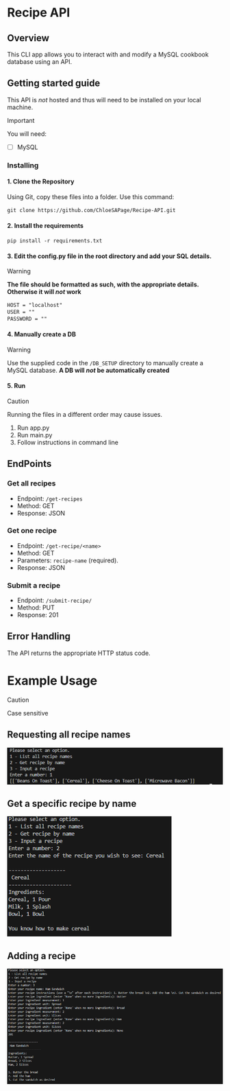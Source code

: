 # Recipe API

## Overview

This CLI app allows you to interact with and modify a MySQL cookbook database using an API.

## **Getting started guide**

This API is _not_ hosted and thus will need to be installed on your local machine.

> [!IMPORTANT]
> You will need:
>
> -   [ ] MySQL

### Installing

#### 1. Clone the Repository

Using Git, copy these files into a folder.
Use this command:

```
git clone https://github.com/ChloeSAPage/Recipe-API.git
```

#### 2. Install the requirements

```
pip install -r requirements.txt
```

#### 3. Edit the config.py file in the root directory and add your SQL details.

> [!WARNING]
> **The file should be formatted as such, with the appropriate details. Otherwise it will _not_ work**

```
HOST = "localhost"
USER = ""
PASSWORD = ""
```

#### 4. Manually create a DB

> [!WARNING]
> Use the supplied code in the `/DB_SETUP` directory to manually create a MySQL database. **A DB will _not_ be automatically created**

#### 5. Run

> [!CAUTION]
> Running the files in a different order may cause issues.

1. Run app.py
2. Run main.py
3. Follow instructions in command line

## EndPoints

### Get all recipes

-   Endpoint: `/get-recipes`
-   Method: GET
-   Response: JSON

### Get one recipe

-   Endpoint: `/get-recipe/<name>`
-   Method: GET
-   Parameters: `recipe-name` (required).
-   Response: JSON

### Submit a recipe

-   Endpoint: `/submit-recipe/`
-   Method: PUT
-   Response: 201

## Error Handling

The API returns the appropriate HTTP status code.

# Example Usage

> [!CAUTION]
> Case sensitive

## Requesting all recipe names

![requesting all recipe names](/images/image9.png)

## Get a specific recipe by name

![alt text](images/image10.png)

## Adding a recipe

![alt text](images/image11.png)

